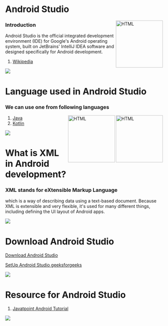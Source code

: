 # Android Studio



<img align="right" src="https://1.bp.blogspot.com/-LgTa-xDiknI/X4EflN56boI/AAAAAAAAPuk/24YyKnqiGkwRS9-_9suPKkfsAwO4wHYEgCLcBGAsYHQ/s0/image9.png" height="150" alt="HTML">

### Introduction

Android Studio is the official integrated development environment (IDE) for Google's Android operating system, built on JetBrains' IntelliJ IDEA software and designed specifically for Android development.

1. [Wikipedia](https://en.wikipedia.org/wiki/Android_Studio)

![](https://i.imgur.com/waxVImv.png)

# Language used in Android Studio
### We can use one from following languages

<img align="right" src="https://cdn-icons-png.flaticon.com/512/5968/5968282.png" height="150" alt="HTML">
<img align="right" src="https://i.pinimg.com/originals/ac/0b/71/ac0b718d995deda3e1e4ee893501324d.png" height="150" alt="HTML">

1. [Java](https://www.javatpoint.com/java-tutorial)
2. [Kotlin](https://www.javatpoint.com/kotlin-tutorial)

![](https://i.imgur.com/waxVImv.png)

# What is XML in Android development?

### XML stands for eXtensible Markup Language
which is a way of describing data using a text-based document. Because XML is extensible and very flexible, it's used for many different things, including defining the UI layout of Android apps.

![](https://i.imgur.com/waxVImv.png)

# Download Android Studio

[Download Android Studio](https://developer.android.com/studio?gclid=CjwKCAjw_MqgBhAGEiwAnYOAevg5o6xvW363smLkrMrPJRcG4ZrL7k2Jx29qqDr79pukeptj9yN7vRoCarcQAvD_BwE&gclsrc=aw.ds)

[SetUp Android Studio geeksforgeeks](https://www.geeksforgeeks.org/guide-to-install-and-set-up-android-studio/)

![](https://i.imgur.com/waxVImv.png)

# Resource for Android Studio

1. [Javatpoint Android Tutorial](https://www.javatpoint.com/android-tutorial)
 
![](https://i.imgur.com/waxVImv.png)
